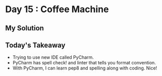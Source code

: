 # Day 15 : Coffee Machine

## My Solution

## Today's Takeaway

- Trying to use new IDE called PyCharm.
- PyCharm has spell check! and linter that tells you format convention.
- With PyCharm, I can learn pep8 and spelling along with coding. Nice!